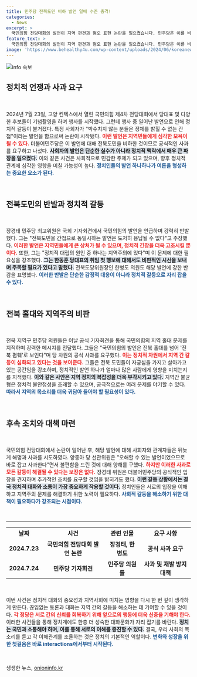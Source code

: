 ```yaml
---
title: 민주당 전북도민 비하 발언 일베 수준 충격!
categories:
  - News
excerpt: >
  국민의힘 전당대회의 발언이 지역 편견과 혐오 표현 논란을 일으켰습니다. 민주당은 이를 비난하며 공식 사과를 요구, 긴장감이 고조되고 있습니다. 클릭해 모든 내용을 확인해보세요!
feature_text: >
  국민의힘 전당대회의 발언이 지역 편견과 혐오 표현 논란을 일으켰습니다. 민주당은 이를 비난하며 공식 사과를 요구, 긴장감이 고조되고 있습니다. 클릭해 모든 내용을 확인해보세요!
image: 'https://www.behealthy4u.com/wp-content/uploads/2024/06/koreanews.jpg'
---
```


<p><img src="https://www.behealthy4u.com/wp-content/uploads/2024/06/koreanews.jpg" alt="info 속보" /></p>

<h2 data-ke-size="size26">정치적 언쟁과 사과 요구</h2>

<p data-ke-size="size16">&nbsp;</p>

<p data-ke-size="size16">2024년 7월 23일, 고양 킨텍스에서 열린 국민의힘 제4차 전당대회에서 당대표 및 다양한 후보들이 기념촬영을 하며 행사를 시작했다. 그런데 행사 중 일어난 발언으로 인해 정치적 갈등이 불거졌다. 특정 사회자가 "박수치지 않는 분들은 정체를 밝힐 수 없는 간첩"이라는 발언을 함으로써 논란이 시작됐다. <b><span style="color: #ee2323;">이런 발언은 지역민들에게 심각한 모욕이 될 수 있다.</span></b> 더불어민주당은 이 발언에 대해 전북도민을 비하한 것이므로 공식적인 사과를 요구하고 나섰다. <b><span style="background-color: #21538527;">사회자의 발언은 단순한 실수가 아니라 정치적 맥락에서 매우 큰 파장을 일으켰다.</span></b> 이와 같은 사건은 사회적으로 민감한 주제가 되고 있으며, 향후 정치적 관계에 심각한 영향을 미칠 가능성이 높다. <b><span style="color: #1a5490;">정치인들의 발언 하나하나가 여론을 형성하는 중요한 요소가 된다.</span></b></p>

<p data-ke-size="size16">&nbsp;</p>

<h2 data-ke-size="size26">전북도민의 반발과 정치적 갈등</h2>

<p data-ke-size="size16">&nbsp;</p>

<p data-ke-size="size16">장경태 민주당 최고위원은 국회 기자회견에서 국민의힘의 발언을 언급하며 강력히 반발했다. 그는 "전북도민을 간첩으로 동일시하는 발언은 도저히 용납될 수 없다"고 주장했다. <b><span style="color: #ee2323;">이러한 발언은 지역민들에게 큰 상처가 될 수 있으며, 정치적 긴장을 더욱 고조시킬 뿐이다.</span></b> 또한, 그는 "정치적 대립의 원인 중 하나는 지역주의에 있다"며 이 문제에 대한 필요성을 강조했다. <b><span style="background-color: #21538527;">그는 한동훈 당대표의 취임 첫 행보에 대해서도 비판적인 시선을 보내며 주목할 필요가 있다고 말했다.</span></b> 전북도당위원장인 한병도 의원도 해당 발언에 강한 반감을 표명했다. <b><span style="color: #1a5490;">이러한 반발은 단순한 감정적 대응이 아니라 정치적 갈등으로 자리 잡을 수 있다.</span></b></p>

<p data-ke-size="size16">&nbsp;</p>

<h2 data-ke-size="size26">전북 홀대와 지역주의 비판 </h2>

<p data-ke-size="size16">&nbsp;</p>

<p data-ke-size="size16">전북 지역구 민주당 의원들은 이날 공식 기자회견을 통해 국민의힘의 지역 홀대 문제를 지적하며 강력한 메시지를 전달했다. 그들은 "국민의힘의 발언은 전북 홀대를 넘어 '전북 폄훼'로 보인다"며 당 차원의 공식 사과를 요구했다. <b><span style="color: #ee2323;">이는 정치적 차원에서 지역 간 갈등이 심화되고 있다는 것을 보여준다.</span></b> 그들은 전북 도민들이 자긍심을 가지고 살아가고 있는 공간임을 강조하며, 정치적인 발언 하나가 얼마나 많은 사람에게 영향을 미치는지를 지적했다. <b><span style="background-color: #21538527;">이와 같은 사안은 지역 정치의 복잡성을 더욱 부각시키고 있다.</span></b> 지역간 불균형은 정치적 불안정성을 초래할 수 있으며, 궁극적으로는 여러 문제를 야기할 수 있다. <b><span style="color: #1a5490;">따라서 지역의 목소리를 더욱 귀담아 들어야 할 필요성이 있다.</span></b></p>

<p data-ke-size="size16">&nbsp;</p>

<h2 data-ke-size="size26">후속 조치와 대책 마련</h2>

<p data-ke-size="size16">&nbsp;</p>

<p data-ke-size="size16">국민의힘 전당대회에서 논란이 일어난 후, 해당 발언에 대해 사회자와 관계자들은 뒤늦게 해명과 사과를 시도하였다. 양종아 당 선관위원은 "오해할 수 있는 발언이었으므로 바로 잡고 사과한다"면서 불편함을 드린 것에 대해 양해를 구했다. <b><span style="color: #ee2323;"> 하지만 이러한 사과로 모든 갈등이 해결될 수 있다는 보장은 없다.</span></b> 장경태 위원은 더불어민주당의 공식적인 입장을 견지하며 추가적인 조치를 요구할 것임을 밝히기도 했다. <b><span style="background-color: #21538527;">이런 갈등 상황에서는 결국 정치적 대화와 소통이 가장 중요하게 작용할 것이다.</span></b> 정치인들은 서로의 입장을 이해하고 지역주의 문제를 해결하기 위한 노력이 필요하다. <b><span style="color: #1a5490;">사회적 갈등을 해소하기 위한 대책이 필요하다가 강조되는 시점이다.</span></b></p>

<p data-ke-size="size16">&nbsp;</p>

<hr>

<table style="width: 100%;">
<tbody>
<tr>
<td style="text-align: center; height: 17px;"><b>날짜</b></td>
<td style="text-align: center; height: 17px;"><b>사건</b></td>
<td style="text-align: center; height: 17px;"><b>관련 인물</b></td>
<td style="text-align: center; height: 17px;"><b>요구 사항</b></td>
</tr>
<tr>
<td style="text-align: center; height: 17px;"><b>2024.7.23</b></td>
<td style="text-align: center; height: 17px;"><b>국민의힘 전당대회 발언 논란</b></td>
<td style="text-align: center; height: 17px;"><b>장경태, 한병도</b></td>
<td style="text-align: center; height: 17px;"><b>공식 사과 요구</b></td>
</tr>
<tr>
<td style="text-align: center; height: 17px;"><b>2024.7.24</b></td>
<td style="text-align: center; height: 17px;"><b>민주당 기자회견</b></td>
<td style="text-align: center; height: 17px;"><b>민주당 의원들</b></td>
<td style="text-align: center; height: 17px;"><b>사과 및 재발 방지 대책</b></td>
</tr>
</tbody>
</table>

<p data-ke-size="size16">&nbsp;</p>

<p data-ke-size="size16">이번 사건은 정치적 대화의 중요성과 지역사회에 미치는 영향을 다시 한 번 깊이 생각하게 만든다. 끊임없는 토론과 대화는 지역 간의 갈등을 해소하는 데 기여할 수 있을 것이다. <b><span style="color: #ee2323;">각 정당은 서로 간의 신뢰를 회복하기 위해 앞으로의 행동에 더욱 신중을 기해야 한다.</span></b> 이러한 사건들을 통해 정치계에도 한층 더 성숙한 대화문화가 자리 잡기를 바란다. <b><span style="background-color: #21538527;">정치는 국민과 소통해야 하며, 이를 통해 서로의 이해를 증진할 수 있다.</span></b> 결국, 우리 사회의 목소리를 듣고 각 이해관계를 조율하는 것은 정치의 기본적인 역할이다. <b><span style="color: #1a5490;">변화와 성장을 위한 첫걸음은 바로 interactions에서부터 시작된다.</span></b></p>

<p data-ke-size="size16">&nbsp;</p>
생생한 뉴스, <a href="https://onioninfo.kr" rel="dofollow">onioninfo.kr</a>


